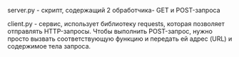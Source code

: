 server.py - скрипт, содержащий 2 обработчика- GET и POST-запроса

client.py - сервиc, использует библиотеку requests,  которая позволяет отправлять HTTP-запросы. Чтобы выполнить POST-запрос, нужно просто вызвать соответствующую функцию и передать ей адрес (URL) и содержимое тела запроса.
